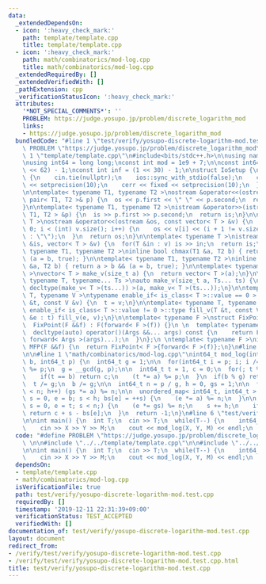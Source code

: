 ```yaml
---
data:
  _extendedDependsOn:
  - icon: ':heavy_check_mark:'
    path: template/template.cpp
    title: template/template.cpp
  - icon: ':heavy_check_mark:'
    path: math/combinatorics/mod-log.cpp
    title: math/combinatorics/mod-log.cpp
  _extendedRequiredBy: []
  _extendedVerifiedWith: []
  _pathExtension: cpp
  _verificationStatusIcon: ':heavy_check_mark:'
  attributes:
    '*NOT_SPECIAL_COMMENTS*': ''
    PROBLEM: https://judge.yosupo.jp/problem/discrete_logarithm_mod
    links:
    - https://judge.yosupo.jp/problem/discrete_logarithm_mod
  bundledCode: "#line 1 \"test/verify/yosupo-discrete-logarithm-mod.test.cpp\"\n#define\
    \ PROBLEM \"https://judge.yosupo.jp/problem/discrete_logarithm_mod\" \n\n#line\
    \ 1 \"template/template.cpp\"\n#include<bits/stdc++.h>\n\nusing namespace std;\n\
    \nusing int64 = long long;\nconst int mod = 1e9 + 7;\n\nconst int64 infll = (1LL\
    \ << 62) - 1;\nconst int inf = (1 << 30) - 1;\n\nstruct IoSetup {\n  IoSetup()\
    \ {\n    cin.tie(nullptr);\n    ios::sync_with_stdio(false);\n    cout << fixed\
    \ << setprecision(10);\n    cerr << fixed << setprecision(10);\n  }\n} iosetup;\n\
    \n\ntemplate< typename T1, typename T2 >\nostream &operator<<(ostream &os, const\
    \ pair< T1, T2 >& p) {\n  os << p.first << \" \" << p.second;\n  return os;\n\
    }\n\ntemplate< typename T1, typename T2 >\nistream &operator>>(istream &is, pair<\
    \ T1, T2 > &p) {\n  is >> p.first >> p.second;\n  return is;\n}\n\ntemplate< typename\
    \ T >\nostream &operator<<(ostream &os, const vector< T > &v) {\n  for(int i =\
    \ 0; i < (int) v.size(); i++) {\n    os << v[i] << (i + 1 != v.size() ? \" \"\
    \ : \"\");\n  }\n  return os;\n}\n\ntemplate< typename T >\nistream &operator>>(istream\
    \ &is, vector< T > &v) {\n  for(T &in : v) is >> in;\n  return is;\n}\n\ntemplate<\
    \ typename T1, typename T2 >\ninline bool chmax(T1 &a, T2 b) { return a < b &&\
    \ (a = b, true); }\n\ntemplate< typename T1, typename T2 >\ninline bool chmin(T1\
    \ &a, T2 b) { return a > b && (a = b, true); }\n\ntemplate< typename T = int64\
    \ >\nvector< T > make_v(size_t a) {\n  return vector< T >(a);\n}\n\ntemplate<\
    \ typename T, typename... Ts >\nauto make_v(size_t a, Ts... ts) {\n  return vector<\
    \ decltype(make_v< T >(ts...)) >(a, make_v< T >(ts...));\n}\n\ntemplate< typename\
    \ T, typename V >\ntypename enable_if< is_class< T >::value == 0 >::type fill_v(T\
    \ &t, const V &v) {\n  t = v;\n}\n\ntemplate< typename T, typename V >\ntypename\
    \ enable_if< is_class< T >::value != 0 >::type fill_v(T &t, const V &v) {\n  for(auto\
    \ &e : t) fill_v(e, v);\n}\n\ntemplate< typename F >\nstruct FixPoint : F {\n\
    \  FixPoint(F &&f) : F(forward< F >(f)) {}\n \n  template< typename... Args >\n\
    \  decltype(auto) operator()(Args &&... args) const {\n    return F::operator()(*this,\
    \ forward< Args >(args)...);\n  }\n};\n \ntemplate< typename F >\ninline decltype(auto)\
    \ MFP(F &&f) {\n  return FixPoint< F >{forward< F >(f)};\n}\n#line 4 \"test/verify/yosupo-discrete-logarithm-mod.test.cpp\"\
    \n\n#line 1 \"math/combinatorics/mod-log.cpp\"\nint64_t mod_log(int64_t a, int64_t\
    \ b, int64_t p) {\n  int64_t g = 1;\n\n  for(int64_t i = p; i; i /= 2) (g *= a)\
    \ %= p;\n  g = __gcd(g, p);\n\n  int64_t t = 1, c = 0;\n  for(; t % g; c++) {\n\
    \    if(t == b) return c;\n    (t *= a) %= p;\n  }\n  if(b % g) return -1;\n\n\
    \  t /= g;\n  b /= g;\n\n  int64_t n = p / g, h = 0, gs = 1;\n\n  for(; h * h\
    \ < n; h++) (gs *= a) %= n;\n\n  unordered_map< int64_t, int64_t > bs;\n  for(int64_t\
    \ s = 0, e = b; s < h; bs[e] = ++s) {\n    (e *= a) %= n;\n  }\n\n  for(int64_t\
    \ s = 0, e = t; s < n;) {\n    (e *= gs) %= n;\n    s += h;\n    if(bs.count(e))\
    \ return c + s - bs[e];\n  }\n  return -1;\n}\n#line 6 \"test/verify/yosupo-discrete-logarithm-mod.test.cpp\"\
    \n\nint main() {\n  int T;\n  cin >> T;\n  while(T--) {\n    int64_t X, Y, M;\n\
    \    cin >> X >> Y >> M;\n    cout << mod_log(X, Y, M) << endl;\n  }\n}\n"
  code: "#define PROBLEM \"https://judge.yosupo.jp/problem/discrete_logarithm_mod\"\
    \ \n\n#include \"../../template/template.cpp\"\n\n#include \"../../math/combinatorics/mod-log.cpp\"\
    \n\nint main() {\n  int T;\n  cin >> T;\n  while(T--) {\n    int64_t X, Y, M;\n\
    \    cin >> X >> Y >> M;\n    cout << mod_log(X, Y, M) << endl;\n  }\n}\n"
  dependsOn:
  - template/template.cpp
  - math/combinatorics/mod-log.cpp
  isVerificationFile: true
  path: test/verify/yosupo-discrete-logarithm-mod.test.cpp
  requiredBy: []
  timestamp: '2019-12-11 22:31:39+09:00'
  verificationStatus: TEST_ACCEPTED
  verifiedWith: []
documentation_of: test/verify/yosupo-discrete-logarithm-mod.test.cpp
layout: document
redirect_from:
- /verify/test/verify/yosupo-discrete-logarithm-mod.test.cpp
- /verify/test/verify/yosupo-discrete-logarithm-mod.test.cpp.html
title: test/verify/yosupo-discrete-logarithm-mod.test.cpp
---
```

